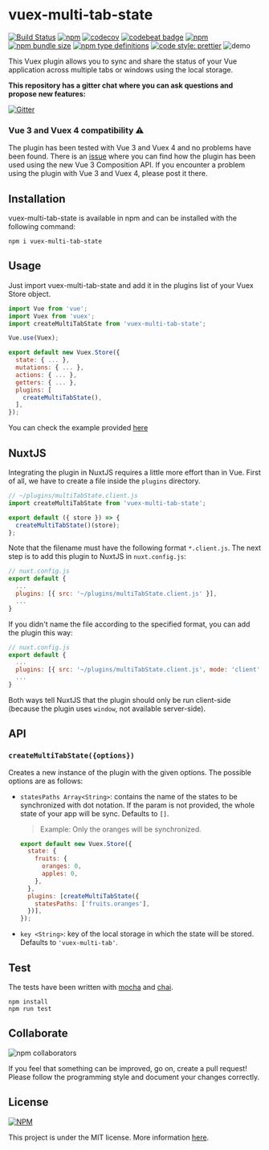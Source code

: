 # vuex-multi-tab-state

[![Build Status](https://travis-ci.com/gabrielmbmb/vuex-multi-tab-state.svg?branch=master)](https://travis-ci.com/gabrielmbmb/vuex-multi-tab-state)
[![npm](https://img.shields.io/npm/v/vuex-multi-tab-state)](https://www.npmjs.com/package/vuex-multi-tab-state)
[![codecov](https://codecov.io/gh/gabrielmbmb/vuex-multi-tab-state/branch/master/graph/badge.svg)](https://codecov.io/gh/gabrielmbmb/vuex-multi-tab-state)
[![codebeat badge](https://codebeat.co/badges/9c5328f7-a70e-412a-a68a-ce67668bfc0d)](https://codebeat.co/projects/github-com-gabrielmbmb-vuex-multi-tab-state-master)
[![npm](https://img.shields.io/npm/dm/vuex-multi-tab-state)](https://www.npmjs.com/package/vuex-multi-tab-state)
[![npm bundle size](https://img.shields.io/bundlephobia/min/vuex-multi-tab-state)](https://www.npmjs.com/package/vuex-multi-tab-state)
[![npm type definitions](https://img.shields.io/npm/types/vuex-multi-tab-state)](https://www.npmjs.com/package/vuex-multi-tab-state)
[![code style: prettier](https://img.shields.io/badge/code_style-prettier-ff69b4.svg)](https://github.com/prettier/prettier)
![demo](https://raw.githubusercontent.com/gabrielmbmb/vuex-multi-tab-state/master/.github/demo.gif?token=AHBT6NTORAZEFGKQRZ3IC4C6KHJA6)

This Vuex plugin allows you to sync and share the status of your Vue application
across multiple tabs or windows using the local storage.

**This repository has a gitter chat where you can ask questions and propose new features:**

[![Gitter](https://badges.gitter.im/vuex-multi-tab-state/community.svg)](https://gitter.im/vuex-multi-tab-state/community?utm_source=badge&utm_medium=badge&utm_campaign=pr-badge)

### Vue 3 and Vuex 4 compatibility :warning:

The plugin has been tested with Vue 3 and Vuex 4 and no problems have been found.
There is an [issue](https://github.com/gabrielmbmb/vuex-multi-tab-state/issues/36)
where you can find how the plugin has been used using the new Vue 3 Composition
API. If you encounter a problem using the plugin with Vue 3 and Vuex 4, please
post it there.

## Installation

vuex-multi-tab-state is available in npm and can be installed with the following command:

    npm i vuex-multi-tab-state

## Usage

Just import vuex-multi-tab-state and add it in the plugins list of your Vuex Store object.

```javascript
import Vue from 'vue';
import Vuex from 'vuex';
import createMultiTabState from 'vuex-multi-tab-state';

Vue.use(Vuex);

export default new Vuex.Store({
  state: { ... },
  mutations: { ... },
  actions: { ... },
  getters: { ... },
  plugins: [
    createMultiTabState(),
  ],
});
```

You can check the example provided [here](https://github.com/gabrielmbmb/vuex-multi-tab-state/tree/master/examples/basic)

## NuxtJS

Integrating the plugin in NuxtJS requires a little more effort than in Vue. First
of all, we have to create a file inside the `plugins` directory.

```javascript
// ~/plugins/multiTabState.client.js
import createMultiTabState from 'vuex-multi-tab-state';

export default ({ store }) => {
  createMultiTabState()(store);
};
```

Note that the filename must have the following format `*.client.js`. The next
step is to add this plugin to NuxtJS in `nuxt.config.js`:

```javascript
// nuxt.config.js
export default {
  ...
  plugins: [{ src: '~/plugins/multiTabState.client.js' }],
  ...
}
```

If you didn't name the file according to the specified format, you can add the
plugin this way:

```javascript
// nuxt.config.js
export default {
  ...
  plugins: [{ src: '~/plugins/multiTabState.client.js', mode: 'client' }],
  ...
}
```

Both ways tell NuxtJS that the plugin should only be run client-side 
(because the plugin uses `window`, not available server-side).

## API

### `createMultiTabState({options})`

Creates a new instance of the plugin with the given options. The possible options
are as follows:

- `statesPaths Array<String>`: contains the name of the states to be synchronized
with dot notation. If the param is not provided, the whole state of your app will
be sync. Defaults to `[]`.

  > Example: Only the oranges will be synchronized.

  ```javascript
  export default new Vuex.Store({
    state: {
      fruits: {
        oranges: 0,
        apples: 0,
      },
    },
    plugins: [createMultiTabState({
      statesPaths: ['fruits.oranges'],
    })],
  });
  ```

- `key <String>`: key of the local storage in which the state will be stored.
Defaults to `'vuex-multi-tab'`.

## Test

The tests have been written with [mocha](https://github.com/mochajs/mocha) and [chai](https://github.com/chaijs/chai).

    npm install
    npm run test

## Collaborate

![npm collaborators](https://img.shields.io/npm/collaborators/vuex-multi-tab-state)

If you feel that something can be improved, go on, create a pull request! Please
follow the programming style and document your changes correctly.

## License

[![NPM](https://img.shields.io/npm/l/vuex-multi-tab-state)](https://github.com/gabrielmbmb/vuex-multi-tab-state/blob/master/LICENSE)

This project is under the MIT license. More information [here](https://github.com/gabrielmbmb/vuex-multi-tab-state/blob/master/LICENSE).
